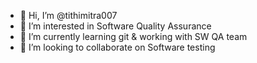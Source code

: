 - 👋 Hi, I’m @tithimitra007
- 👀 I’m interested in Software Quality Assurance 
- 🌱 I’m currently learning git & working with SW QA team
- 💞️ I’m looking to collaborate on Software testing


<!---
tithimitra007/tithimitra007 is a ✨ special ✨ repository because its `README.md` (this file) appears on your GitHub profile.
You can click the Preview link to take a look at your changes.
--->
